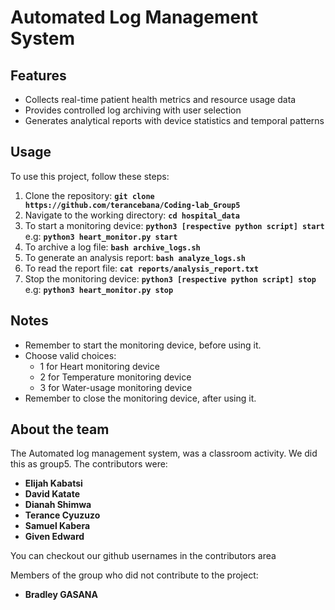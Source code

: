 # **Automated Log Management System**

## **Features**

- Collects real-time patient health metrics and resource usage data
- Provides controlled log archiving with user selection
- Generates analytical reports with device statistics and temporal patterns

## **Usage**

To use this project, follow these steps:

1. Clone the repository: **`git clone https://github.com/terancebana/Coding-lab_Group5`**
2. Navigate to the working directory: **`cd hospital_data`**
3. To start a monitoring device: **`python3 [respective python script] start`** e.g: **`python3 heart_monitor.py start`**
4. To archive a log file: **`bash archive_logs.sh`**
5. To generate an analysis report: **`bash analyze_logs.sh`**
6. To read the report file: **`cat reports/analysis_report.txt`**
7. Stop the monitoring device: **`python3 [respective python script] stop`** e.g: **`python3 heart_monitor.py stop`**

## **Notes**

- Remember to start the monitoring device, before using it.
- Choose valid choices:
  - 1 for Heart monitoring device
  - 2 for Temperature monitoring device
  - 3 for Water-usage monitoring device
- Remember to close the monitoring device, after using it.

## **About the team**

The Automated log management system, was a classroom activity. We did this as group5. The contributors were:

- **Elijah Kabatsi**
- **David Katate**
- **Dianah Shimwa**
- **Terance Cyuzuzo**
- **Samuel Kabera**
- **Given Edward**

You can checkout our github usernames in the contributors area

Members of the group who did not contribute to the project:

- **Bradley GASANA**